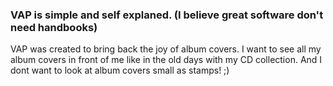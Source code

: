 ### VAP is simple and self explaned. (I believe great software don't need handbooks)


VAP was created to bring back the joy of album covers. I want to see all my album covers in front of me like in the old days with my CD collection. And I dont want to look at album covers small as stamps! ;)
